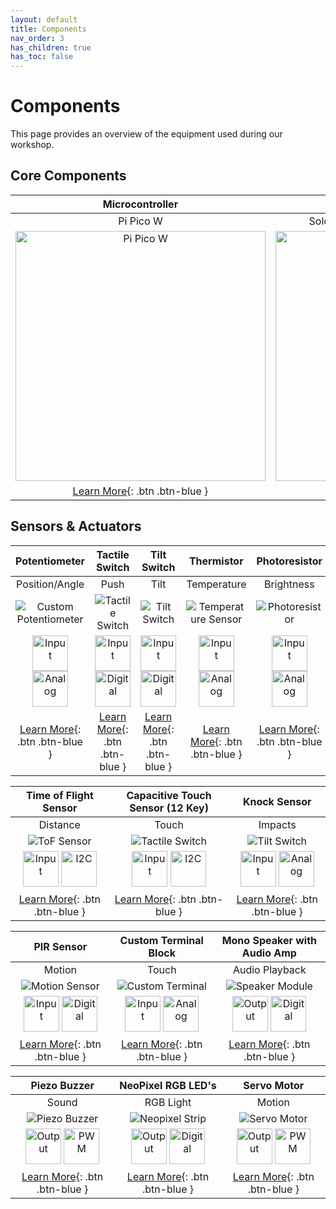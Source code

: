```yaml
---
layout: default
title: Components
nav_order: 3
has_children: true
has_toc: false
---
```


# Components

This page provides an overview of the equipment used during our workshop.

## Core Components

|                       Microcontroller                        |                         Grove Shield                         |
| :----------------------------------------------------------: | :----------------------------------------------------------: |
|                          Pi Pico W                           |            Solderless Connector Board for Pi Pico            |
| <img src="microcontroller/assets/pi-pico-w.png" alt="Pi Pico W" width="400"/> | <img src="grove-shield/assets/pico-grove-shield.png" alt="Grove Shield" width="400"/> |
|  [Learn More](microcontroller/pi-pico-w){: .btn .btn-blue }  | [Learn More](grove-shield/pico-grove-shield){: .btn .btn-blue } |



## Sensors & Actuators

|                        Potentiometer                         |                        Tactile Switch                        |                         Tilt Switch                          |                          Thermistor                          |                        Photoresistor                         |
| :----------------------------------------------------------: | :----------------------------------------------------------: | :----------------------------------------------------------: | :----------------------------------------------------------: | :----------------------------------------------------------: |
|                        Position/Angle                        |                             Push                             |                             Tilt                             |                         Temperature                          |                          Brightness                          |
| ![Custom Potentiometer](rotary-potentiometer/assets/custom-rotation-pot-centered.png) | ![Tactile Switch](tactile-switch/assets/custom-tactile-switch-centered.png) | ![Tilt Switch](tilt-switch/assets/custom-tilt-switch-centered.png) | ![Temperature Sensor](thermistor/assets/custom-temperature-sensor-centered.png) | ![Photoresistor](photoresistor/assets/custom-photo-resistor-centered.png) |
| <a href="../glossary/glossary"><img src="../glossary/assets/input.png" alt="Input" width="57"/></a> <a href="../glossary/glossary"><img src="../glossary/assets/analog.png" alt="Analog" width="57"/></a> | <a href="../glossary/glossary"><img src="../glossary/assets/input.png" alt="Input" width="57"/></a> <a href="../glossary/glossary"><img src="../glossary/assets/digital.png" alt="Digital" width="57"/></a> | <a href="../glossary/glossary"><img src="../glossary/assets/input.png" alt="Input" width="57"/></a> <a href="../glossary/glossary"><img src="../glossary/assets/digital.png" alt="Digital" width="57"/></a> | <a href="../glossary/glossary"><img src="../glossary/assets/input.png" alt="Input" width="57"/></a> <a href="../glossary/glossary"><img src="../glossary/assets/analog.png" alt="Analog" width="57"/></a> | <a href="../glossary/glossary"><img src="../glossary/assets/input.png" alt="Input" width="57"/></a> <a href="../glossary/glossary"><img src="../glossary/assets/analog.png" alt="Analog" width="57"/></a> |
| [Learn More](rotary-potentiometer/rotary-potentiometer){: .btn .btn-blue } | [Learn More](tactile-switch/tactile-switch){: .btn .btn-blue } |   [Learn More](tilt-switch/tilt-switch){: .btn .btn-blue }   |    [Learn More](thermistor/thermistor){: .btn .btn-blue }    | [Learn More](photoresistor/photoresistor){: .btn .btn-blue } |

|                    Time of Flight Sensor                     |               Capacitive Touch Sensor (12 Key)               |                         Knock Sensor                         |
| :----------------------------------------------------------: | :----------------------------------------------------------: | :----------------------------------------------------------: |
|                           Distance                           |                            Touch                             |                           Impacts                            |
| ![ToF Sensor](time-of-flight-distance-sensor/assets/ToF_v1_VL53L0X.png) |    ![Tactile Switch](12key-touch/assets/12key-touch.png)     |     ![Tilt Switch](knock-sensor/assets/knock-sensor.png)     |
| <a href="../glossary/glossary"><img src="../glossary/assets/input.png" alt="Input" width="57"/></a> <a href="../glossary/glossary"><img src="../glossary/assets/iic.png" alt="I2C" width="57"/></a> | <a href="../glossary/glossary"><img src="../glossary/assets/input.png" alt="Input" width="57"/></a> <a href="../glossary/glossary"><img src="../glossary/assets/iic.png" alt="I2C" width="57"/></a> | <a href="../glossary/glossary"><img src="../glossary/assets/input.png" alt="Input" width="57"/></a> <a href="../glossary/glossary"><img src="../glossary/assets/analog.png" alt="Analog" width="57"/></a> |
| [Learn More](time-of-flight-distance-sensor/time-of-flight-distance-sensor){: .btn .btn-blue } |   [Learn More](12key-touch/12key-touch){: .btn .btn-blue }   |   [Learn More](tilt-switch/tilt-switch){: .btn .btn-blue }   |

|                          PIR Sensor                          |                    Custom Terminal Block                     |                 Mono Speaker with Audio Amp                  |
| :----------------------------------------------------------: | :----------------------------------------------------------: | :----------------------------------------------------------: |
|                            Motion                            |                            Touch                             |                        Audio Playback                        |
|     ![Motion Sensor](motion-sensor/assets/grove-pir.png)     | ![Custom Terminal](custom-terminal/assets/custom-terminal.png) | ![Speaker Module](audio-amp-speaker/assets/audio-amp-speaker.png) |
| <a href="../glossary/glossary"><img src="../glossary/assets/input.png" alt="Input" width="57"/></a> <a href="../glossary/glossary"><img src="../glossary/assets/digital.png" alt="Digital" width="57"/></a> | <a href="../glossary/glossary"><img src="../glossary/assets/input.png" alt="Input" width="57"/></a> <a href="../glossary/glossary"><img src="../glossary/assets/analog.png" alt="Analog" width="57"/></a> | <a href="../glossary/glossary"><img src="../glossary/assets/output.png" alt="Output" width="57"/></a> <a href="../glossary/glossary"><img src="../glossary/assets/digital.png" alt="Digital" width="57"/></a> |
| [Learn More](motion-sensor/motion-sensor){: .btn .btn-blue } | [Learn More](custom-terminal/custom-terminal){: .btn .btn-blue } | [Learn More](audio-amp-speaker/audio-amp-speaker){: .btn .btn-blue } |

|                         Piezo Buzzer                         |                      NeoPixel RGB LED's                      |                         Servo Motor                          |
| :----------------------------------------------------------: | :----------------------------------------------------------: | :----------------------------------------------------------: |
|                            Sound                             |                          RGB Light                           |                            Motion                            |
| ![Piezo Buzzer](piezo-buzzer/assets/piezo-buzzer-passive.png) | ![Neopixel Strip](neopixel-strip/assets/Neopixel-Strip.png)  |      ![Servo Motor](servo-motor/assets/Grove-Servo.png)      |
| <a href="../glossary/glossary"><img src="../glossary/assets/output.png" alt="Output" width="57"/></a> <a href="../glossary/glossary"><img src="../glossary/assets/pwm.png" alt="PWM" width="57"/></a> | <a href="../glossary/glossary"><img src="../glossary/assets/output.png" alt="Output" width="57"/></a> <a href="../glossary/glossary"><img src="../glossary/assets/digital.png" alt="Digital" width="57"/></a> | <a href="../glossary/glossary"><img src="../glossary/assets/output.png" alt="Output" width="57"/></a> <a href="../glossary/glossary"><img src="../glossary/assets/pwm.png" alt="PWM" width="57"/></a> |
|  [Learn More](piezo-buzzer/piezo-buzzer){: .btn .btn-blue }  | [Learn More](neopixel-strip/neopixel-strip){: .btn .btn-blue } |   [Learn More](servo-motor/servo-motor){: .btn .btn-blue }   |
